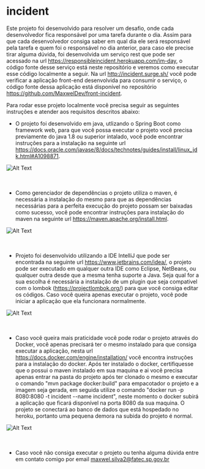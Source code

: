 # incident

Este projeto foi desenvolvido para resolver um desafio, onde cada desenvolvedor fica responsável por uma tarefa durante o dia. Assim para que cada desenvolvedor consiga saber em qual dia ele será responsável pela tarefa e quem foi o responsável no dia anterior, para caso ele precise tirar alguma dúvida, foi desenvolvida um serviço rest que pode ser acessado na url https://responsibleincident.herokuapp.com/im-day, o código fonte desse serviço está neste repositório e veremos como executar esse código localmente a seguir. Na url http://incident.surge.sh/ você pode verificar a aplicação front-end desenvolvida para consumir o serviço, o código fonte dessa aplicação está disponível no repositório https://github.com/MaxwelDev/front-incident.


Para rodar esse projeto localmente você precisa seguir as seguintes instruções e atender aos requisitos descritos abaixo:


- O projeto foi desenvolvido em java, utlizando o Spring Boot como framework web, para que você possa executar o projeto você precisa previamente do java 1.8 ou superior intalado, você pode encontrar instruções para a instalação na seguinte url https://docs.oracle.com/javase/8/docs/technotes/guides/install/linux_jdk.html#A1098871.

![Alt Text](https://www.hostingireland.ie/images/java-logo.png)</br></br></br>


- Como gerenciador de dependências o projeto utiliza o maven, é necessária a instalação do mesmo para que as dependências necessárias para a perfeita execução do projeto possam ser baixadas como sucesso, você pode encontrar instruções para instalação do maven na seguinte url https://maven.apache.org/install.html.

![Alt Text](http://www.viamais.net/blog/wp-content/uploads/2016/08/como-instalar-o-maven-no-macos.png)</br></br></br>


- Projeto foi desenvolvido utilizando a IDE IntelliJ que pode ser encontrada na seguinte url https://www.jetbrains.com/idea/, o projeto pode ser executado em qualquer outra IDE como Eclipse, NetBeans, ou qualquer outra desde que a mesma tenha suporte a Java. Seja qual for a sua escolha é necessária a instalação de um plugin que seja compativel com o lombok (https://projectlombok.org/) para que você consiga editar os códigos. Caso você queira apenas executar o projeto, você pode iniciar a aplicação que ela funcionara normalmente. 

![Alt Text](https://confluence.jetbrains.com/download/attachments/10818/IDEADEV?version=6&modificationDate=1449747979000&api=v2)</br></br></br>


- Caso você queira mais praticidade você pode rodar o projeto através do Docker, você apenas precisará ter o mesmo instalado para que consiga executar a aplicação, nesta url https://docs.docker.com/engine/installation/ você encontra instruções para a instalação do docker. Após ter instalado o docker, certifiquesse que o possui o maven instalado em sua maquina e ai você precisa apenas entrar na pasta do projeto após ter clonado o mesmo e executar o comando "mvn package docker:build" para empacotador o projeto e a imagem seja gerada, em seguida utilize o comando "docker run -p 8080:8080 -t incident --name incident", neste momento o docker subirá a aplicação que ficará disponível na porta 8080 da sua maquina. O projeto se conectará ao banco de dados que está hospedado no heroku, portanto uma pequena demora na subida do projeto é normal.

![Alt Text](https://www.docker.com/sites/default/files/social/docker_twitter_share.png)</br></br></br>

- Caso você não consiga executar o projeto ou tenha alguma dúvida entre em contato comigo por email maxwel.silva2@fatec.sp.gov.br
